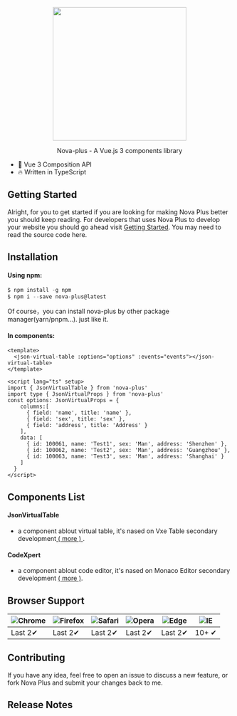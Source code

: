 <p align="center">
  <img width="300px" src="https://www.deeplightconnect.com/img/feat-01.f335a7ab.png">
</p>

<p align="center">Nova-plus - A Vue.js 3 components library</p>

- 💪 Vue 3 Composition API
- 🔥 Written in TypeScript

## Getting Started

Alright, for you to get started if you are looking for making Nova Plus better you should keep reading.
For developers that uses Nova Plus to develop your website you should go ahead visit [Getting Started](https://github.com/jingpengju391/vite-build-packages).
You may need to read the source code here.

## Installation

#### Using npm:

```js
$ npm install -g npm
$ npm i --save nova-plus@latest
```

Of course，you can install nova-plus by other package manager(yarn/pnpm...). just like it.

#### In components:

```vue
<template>
  <json-virtual-table :options="options" :events="events"></json-virtual-table>
</template>

<script lang="ts" setup>
import { JsonVirtualTable } from 'nova-plus'
import type { JsonVirtualProps } from 'nova-plus'
const options: JsonVirtualProps = {
  	columns:[
      { field: 'name', title: 'name' },
      { field: 'sex', title: 'sex' },
      { field: 'address', title: 'Address' }
    ],
    data: [
      { id: 100061, name: 'Test1', sex: 'Man', address: 'Shenzhen' },
      { id: 100062, name: 'Test2', sex: 'Man', address: 'Guangzhou' },
      { id: 100063, name: 'Test3', sex: 'Man', address: 'Shanghai' }
    ]
  }
</script>
```

## Components List

#### JsonVirtualTable

- a component ablout virtual table, it's nased on Vxe Table secondary development[ ( more ) ](https://github.com/jingpengju391/vite-build-packages/blob/master/docs/README.TABLE.md).

#### CodeXpert

- a component ablout code editor, it's nased on Monaco Editor secondary development [ ( more )](https://github.com/jingpengju391/vite-build-packages/blob/master/docs/README.CODEXPERT.md).

## Browser Support

| ![Chrome](https://raw.github.com/alrra/browser-logos/master/src/chrome/chrome_48x48.png) | ![Firefox](https://raw.github.com/alrra/browser-logos/master/src/firefox/firefox_48x48.png) | ![Safari](https://raw.github.com/alrra/browser-logos/master/src/safari/safari_48x48.png) | ![Opera](https://raw.github.com/alrra/browser-logos/master/src/opera/opera_48x48.png) | ![Edge](https://raw.github.com/alrra/browser-logos/master/src/edge/edge_48x48.png) | ![IE](https://raw.github.com/alrra/browser-logos/master/src/archive/internet-explorer_9-11/internet-explorer_9-11_48x48.png) |
| ------------------------------------------------------------ | ------------------------------------------------------------ | ------------------------------------------------------------ | ------------------------------------------------------------ | ------------------------------------------------------------ | ------------------------------------------------------------ |
| Last 2✔                                                      | Last 2✔                                                      | Last 2✔                                                      | Last 2✔                                                      | Last 2✔                                                      | 10+ ✔                                                        |

## Contributing

If you have any idea, feel free to open an issue to discuss a new feature, or fork Nova Plus and submit your changes back to me.

## Release Notes

